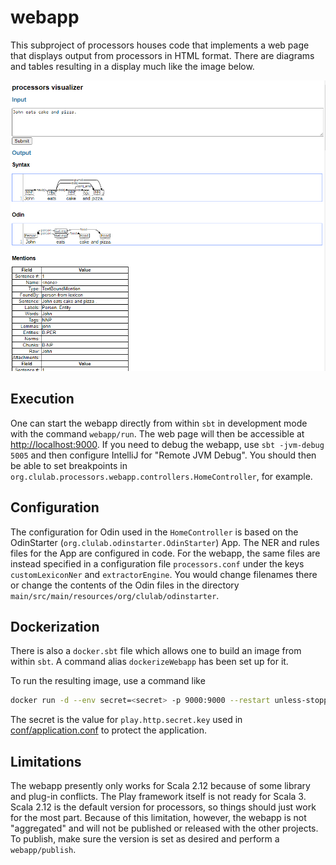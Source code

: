 # webapp

This subproject of processors houses code that implements a web page that displays
output from processors in HTML format.  There are diagrams and tables resulting in a display much like the image below.

![Webapp window with text](../docs/webapp_full.png?raw=True")

## Execution

One can start the webapp directly from within `sbt` in development mode with the command `webapp/run`.  The web page will then be accessible at [http://localhost:9000](http://localhost:9000).  If you need to debug the webapp, use `sbt -jvm-debug 5005` and then configure IntelliJ for "Remote JVM Debug".  You should then be able to set breakpoints in `org.clulab.processors.webapp.controllers.HomeController`, for example.

## Configuration

The configuration for Odin used in the `HomeController` is based on the OdinStarter (`org.clulab.odinstarter.OdinStarter`) App.  The NER and rules files for the App are configured in code.  For the webapp, the same files are instead specified in a configuration file `processors.conf` under the keys `customLexiconNer` and `extractorEngine`.  You would change filenames there or change the contents of the Odin files in the directory `main/src/main/resources/org/clulab/odinstarter`.


## Dockerization

There is also a `docker.sbt` file which allows one to build an image from within `sbt`.  A command alias `dockerizeWebapp` has been set up for it.

To run the resulting image, use a command like
```bash
docker run -d --env secret=<secret> -p 9000:9000 --restart unless-stopped processors-webapp:latest &
```
The secret is the value for `play.http.secret.key` used in
[conf/application.conf](./conf/application.conf) to protect the application.

## Limitations

The webapp presently only works for Scala 2.12 because of some library and plug-in conflicts.  The Play framework itself is not ready for Scala 3.  Scala 2.12 is the default version for processors, so things should just work for the most part.  Because of this limitation, however, the webapp is not "aggregated" and will not be published or released with the other projects.  To publish, make sure the version is set as desired and perform a `webapp/publish`.
